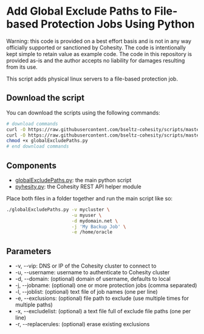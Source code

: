 # Add Global Exclude Paths to File-based Protection Jobs Using Python

Warning: this code is provided on a best effort basis and is not in any way officially supported or sanctioned by Cohesity. The code is intentionally kept simple to retain value as example code. The code in this repository is provided as-is and the author accepts no liability for damages resulting from its use.

This script adds physical linux servers to a file-based protection job.

## Download the script

You can download the scripts using the following commands:

```bash
# download commands
curl -O https://raw.githubusercontent.com/bseltz-cohesity/scripts/master/python/globalExcludePaths/globalExcludePaths.py
curl -O https://raw.githubusercontent.com/bseltz-cohesity/scripts/master/python/pyhesity.py
chmod +x globalExcludePaths.py
# end download commands
```

## Components

* [globalExcludePaths.py](https://raw.githubusercontent.com/bseltz-cohesity/scripts/master/python/globalExcludePaths/globalExcludePaths.py): the main python script
* [pyhesity.py](https://raw.githubusercontent.com/bseltz-cohesity/scripts/master/python/pyhesity/pyhesity.py): the Cohesity REST API helper module

Place both files in a folder together and run the main script like so:

```bash
./globalExcludePaths.py -v mycluster \
                        -u myuser \
                        -d mydomain.net \
                        -j 'My Backup Job' \
                        -e /home/oracle
```

## Parameters

* -v, --vip: DNS or IP of the Cohesity cluster to connect to
* -u, --username: username to authenticate to Cohesity cluster
* -d, --domain: (optional) domain of username, defaults to local
* -j, --jobname: (optional) one or more protection jobs (comma separated)
* -l, --joblist: (optional) text file of job names (one per line)
* -e, --exclusions: (optional) file path to exclude (use multiple times for multiple paths)
* -x, --excludelist: (optional) a text file full of exclude file paths (one per line)
* -r, --replacerules: (optional) erase existing exclusions
